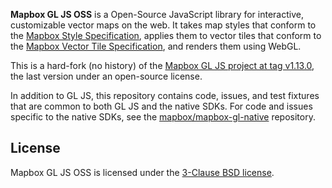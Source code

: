 **Mapbox GL JS OSS** is a Open-Source JavaScript library for interactive,
customizable vector maps on the web. It takes map styles that conform to the
[Mapbox Style Specification](https://docs.mapbox.com/mapbox-gl-js/style-spec/),
applies them to vector tiles that conform to the [Mapbox Vector Tile
Specification](https://github.com/mapbox/vector-tile-spec), and renders them
using WebGL.

This is a hard-fork (no history) of the [Mapbox GL JS project at tag
v1.13.0](https://github.com/mapbox/mapbox-gl-js/tree/v1.13.0), the last version
under an open-source license.

In addition to GL JS, this repository contains code, issues, and test fixtures that are common to both GL JS and the
native SDKs. For code and issues specific to the native SDKs, see the
[mapbox/mapbox-gl-native](https://github.com/mapbox/mapbox-gl-native/) repository.

## License

Mapbox GL JS OSS is licensed under the [3-Clause BSD license](./LICENSE.txt).
